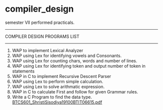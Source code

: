 # compiler_design
semester VII performed practicals.
*********************************                            
 COMPILER DESIGN PROGRAMS LIST
*********************************
1) WAP to implement Lexical Analyzer
2) WAP using Lex for identifying vowels and Consonants.
3) WAP using Lex for counting chars, words and number of lines.
4) WAP using Lex for identifying token and output number of token in  statements
5) WAP in C to implement Recursive Descent Parser
6) WAP using Lex to perform simple calculation.
7) WAP using Lex to solve arithmatic expression.
8) WAP in C to calculate First and follow for given Grammar rules.
9) Write a C Program to find the data type.
[BTCS601_ShristiSisodiya19100BTIT06615.pdf](https://github.com/SHRIS13/compiler_design/files/10014230/BTCS601_ShristiSisodiya19100BTIT06615.pdf)
